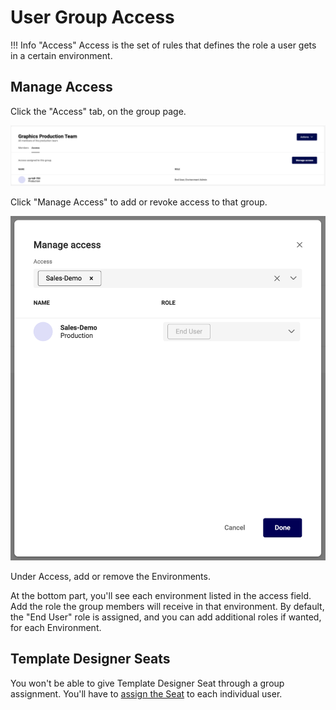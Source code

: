 # User Group Access

!!! Info "Access"
	Access is the set of rules that defines the role a user gets in a certain environment.

## Manage Access

Click the "Access" tab, on the group page.

![screenshot-full](ug013.png)

Click "Manage Access" to add or revoke access to that group.

![screenshot](ug014.png)

Under Access, add or remove the Environments.

At the bottom part, you'll see each environment listed in the access field. Add the role the group members will receive in that environment. By default, the "End User" role is assigned, and you can add additional roles if wanted, for each Environment.

## Template Designer Seats

You won't be able to give Template Designer Seat through a group assignment. You'll have to [assign the Seat](/CHILI-GraFx/users/template-designer/) to each individual user.
